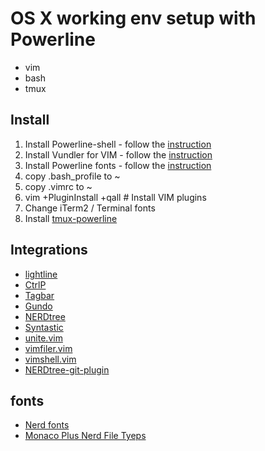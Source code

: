 # OS X working env setup with Powerline 
- vim 
- bash 
- tmux

## Install 

1. Install Powerline-shell - follow the [instruction](https://github.com/milkbikis/powerline-shell) 
1. Install Vundler for VIM - follow the [instruction](https://github.com/VundleVim/Vundle.vim)
1. Install Powerline fonts - follow the [instruction](https://github.com/powerline/fonts)
1. copy .bash_profile to ~  
1. copy .vimrc to ~
1. vim +PluginInstall +qall # Install VIM plugins
1. Change iTerm2 / Terminal fonts   
1. Install [tmux-powerline](https://github.com/erikw/tmux-powerline)


## Integrations

- [lightline](https://github.com/itchyny/lightline.vim)
- [CtrlP](https://github.com/kien/ctrlp.vim)
- [Tagbar](https://github.com/majutsushi/tagbar)
- [Gundo](http://github.com/sjl/gundo.vim)
- [NERDtree](http://github.com/scrooloose/nerdtree)
- [Syntastic](https://github.com/scrooloose/syntastic)
- [unite.vim](https://github.com/Shougo/unite.vim)
- [vimfiler.vim](https://github.com/Shougo/vimfiler.vim)
- [vimshell.vim](https://github.com/Shougo/vimshell.vim)
- [NERDtree-git-plugin](https://github.com/Xuyuanp/nerdtree-git-plugin) 


## fonts 
- [Nerd fonts](https://github.com/ryanoasis/nerd-fonts)
- [Monaco Plus Nerd File Tyeps](https://github.com/nicholasc/vim-monaco-webdevicons)
